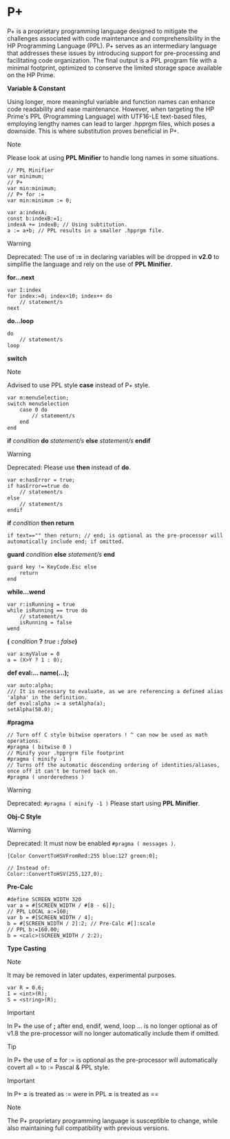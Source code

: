 # P+
P+ is a proprietary programming language designed to mitigate the challenges associated with code maintenance and comprehensibility in the HP Programming Language (PPL). P+ serves as an intermediary language that addresses these issues by introducing support for pre-processing and facilitating code organization. The final output is a PPL program file with a minimal footprint, optimized to conserve the limited storage space available on the HP Prime.

**Variable & Constant**

Using longer, more meaningful variable and function names can enhance code readability and ease maintenance. However, when targeting the HP Prime's PPL (Programming Language) with UTF16-LE text-based files, employing lengthy names can lead to larger .hpprgm files, which poses a downside. This is where substitution proves beneficial in P+.

> [!NOTE]
Please look at using **PPL Minifier** to handle long names in some situations.
```
// PPL Minifier
var minimum;
// P+
var min:minimum;
// P+ for :=
var min:minimum := 0;
```

```
var a:indexA;
const b:indexB:=1;
indexA += indexB; // Using subtitution.
a := a+b; // PPL results in a smaller .hpprgm file.
```
> [!WARNING]
Deprecated: The use of **:=** in declaring variables will be dropped in **v2.0** to simplifie the language and rely on the use of **PPL Minifier**.


**for...next**
```
var I:index
for index:=0; index<10; index++ do
    // statement/s
next
```
**do...loop**
```
do
    // statement/s
loop
```
**switch**
> [!NOTE]
Advised to use PPL style **case** instead of P+ style.
```
var m:menuSelection;
switch menuSelection
    case 0 do
        // statement/s
    end
end
```
**if** _condition_ **do** _statement/s_ **else** _statement/s_ **endif**
> [!WARNING]
Deprecated: Please use **then** instead of **do**.
```
var e:hasError = true;
if hasError==true do
    // statement/s
else
    // statement/s
endif
```
**if** _condition_ **then return**
```
if text=="" then return; // end; is optional as the pre-processor will automatically include end; if omitted.
```
**guard** _condition_ **else** _statement/s_ **end**
```
guard key != KeyCode.Esc else
    return
end
```
**while...wend**
```
var r:isRunning = true
while isRunning == true do
    // statement/s
    isRunning = false
wend
```
**(** _condition_ **?** _true_ **:** _false_**)**
```
var a:myValue = 0
a = (X>Y ? 1 : 0);
```
**def eval:... name(...);**
```
var auto:alpha;
/// It is necessary to evaluate, as we are referencing a defined alias 'alpha' in the definition.
def eval:alpha := a setAlpha(a);
setAlpha(50.0);
```
**#pragma**
```
// Turn off C style bitwise operators ! ^ can now be used as math operations.
#pragma ( bitwise 0 )
// Minify your .hpprgrm file footprint
#pragma ( minify -1 )
// Turns off the automatic descending ordering of identities/aliases, once off it can't be turned back on.
#pragma ( unorderedness )
```
> [!WARNING]
Deprecated: `#pragma ( minify -1 )` Please start using **PPL Minifier**.


**Obj-C Style**

> [!WARNING]
Deprecated: It must now be enabled `#pragma ( messages )`.
```
[Color ConvertToHSVFromRed:255 blue:127 green:0];

// Instead of:
Color::ConvertToHSV(255,127,0);
```
**Pre-Calc**
```
#define SCREEN_WIDTH 320
var a = #[SCREEN_WIDTH / #[8 - 6]];
// PPL LOCAL a:=160;
var b = #[SCREEN_WIDTH / 4];
b = #[SCREEN_WIDTH / 2]:2; // Pre-Calc #[]:scale
// PPL b:=160.00;
b = <calc>(SCREEN_WIDTH / 2:2);
```
**Type Casting**

> [!NOTE]
It may be removed in later updates, experimental purposes.
```
var R = 0.6;
I = <int>(R);
S = <string>(R);
```

> [!IMPORTANT]
In P+ the use of **;** after end, endif, wend, loop ... is no longer optional as of v1.8 the pre-processor will no longer automatically include them if omitted.

> [!TIP]
In P+ the use of **=** for := is optional as the pre-processor will automatically covert all = to := Pascal & PPL style.

> [!IMPORTANT]
In P+ **=** is treated as := were in PPL **=** is treated as ==

>[!NOTE]
The P+ proprietary programming language is susceptible to change, while also maintaining full compatibility with previous versions.
